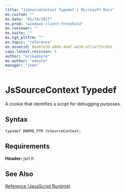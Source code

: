 ```yaml
---
title: "JsSourceContext Typedef | Microsoft Docs"
ms.custom: ""
ms.date: "01/18/2017"
ms.prod: "windows-client-threshold"
ms.reviewer: ""
ms.suite: ""
ms.tgt_pltfrm: ""
ms.topic: "reference"
ms.assetid: 0ee67e5d-a66b-4d4f-ab30-4711ef25c091
caps.latest.revision: 5
author: "erikadoyle"
ms.author: "edoyle"
manager: "jken"
---
```

# JsSourceContext Typedef
A cookie that identifies a script for debugging purposes.  
  
## Syntax  
  
```  
typedef DWORD_PTR JsSourceContext;  
```  
  
## Requirements  
 **Header:** jsrt.h  
  
## See Also  
 [Reference (JavaScript Runtime)](../chakra-hosting/reference-javascript-runtime.md)
